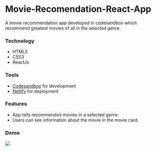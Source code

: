 # Movie-Recomendation-React-App
A movie recommendation app developed in codesandbox which recommend greatest movies of all in the selected genre.
### Technology
* HTML5
* CSS3
* ReactJs
### Tools
* [Codesandbox](https://codesandbox.io/s/unruffled-clarke-60k8x) for development
* [Netlify](https://www.netlify.com/) for deployment
### Features
* App tells recommended movies in a selected genre.
* Users can see information about the movie in the movie card.
### Demo
![](/images/Demo.png)
